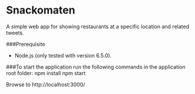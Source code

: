 # Snackomaten

A simple web app for showing restaurants at a specific location and related tweets.

###Prerequisite
 - Node.js (only tested with version 6.5.0).

###To start the application run the following commands in the application root folder:
    npm install
    npm start
    
Browse to http://localhost:3000/
